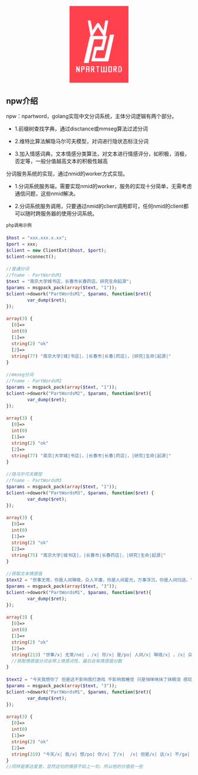<div align="center">
    <a href="http://www.niansong.top"><img src="https://raw.githubusercontent.com/HughNian/npartword/master/logo/npartword_logo1.png" alt="npw logo" width="160"></a>
</div>


## npw介绍
npw：npartword，golang实现中文分词系统，主体分词逻辑有两个部分。   

- 1.前缀树查找字典，通过disctance或mmseg算法过滤分词    

- 2.维特比算法解隐马尔可夫模型，对词进行隐状态标注分词   

- 3.加入情感词典，文本情感分类算法，对文本进行情感评分，如积极，消极，否定等，一般分值越高文本的积极性越高   

分词服务系统的实现，通过nmid的worker方式实现。       

- 1.分词系统服务端，需要实现nmid的worker，服务的实现十分简单，无需考虑通信问题，这些nmid解决。   

- 2.分词系统服务调用，只要通过nmid的client调用即可，任何nmid的client都可以随时跨服务器的使用分词系统。    

```php
php调用示例

$host = "xxx.xxx.x.xx";
$port = xxx;
$client = new ClientExt($host, $port);
$client->connect();

//普通分词
//fname - PartWordsM1
$text = "南京大学城书店，长春市长春药店，研究生命起源";
$params = msgpack_pack(array($text, "1"));
$client->dowork("PartWordsM1", $params, function($ret){
        var_dump($ret);
});

array(3) {
  [0]=>
  int(0)
  [1]=>
  string(2) "ok"
  [2]=>
  string(77) "南京大学|城|书店|，|长春市|长春|药店|，|研究|生命|起源|"
}

//mmseg分词
//fname - PartWordsM2
$params = msgpack_pack(array($text, "1"));
$client->dowork("PartWordsM2", $params, function($ret){
        var_dump($ret);
});

array(3) {
  [0]=>
  int(0)
  [1]=>
  string(2) "ok"
  [2]=>
  string(77) "南京|大学城|书店|，|长春市|长春|药店|，|研究|生命|起源|"
}

//隐马尔可夫模型
//fname - PartWordsM3
$params = msgpack_pack(array($text, "1"));
$client->dowork("PartWordsM3", $params, function($ret) {
        var_dump($ret);
});

array(3) {
  [0]=>
  int(0)
  [1]=>
  string(2) "ok"
  [2]=>
  string(75) "南京大学|城书店|，|长春市|长春药店|，|研究|生命|起源|"
}

//获取文本情感值
$text2 = "世事无常，你是人间琳琅，众人平庸，你是人间星光，万事浮沉，你是人间归途。";
$params = msgpack_pack(array($text, "3"));
$client->dowork("PartWordsM1", $params, function($ret){
        var_dump($ret);
});

array(3) {
  [0]=>
  int(0)
  [1]=>
  string(2) "ok"
  [2]=>
  string(213) "世事/x| 无常/ne| ，/x| 你/x| 是/po| 人间/x| 琳琅/x| ，/x| 众人/x| 平庸/x| ，/x| 你/x| 是/po| 人间/x| 星光/x| ，/x| 万事/x| 浮沉/x| ，/x| 你/x| 是/po| 人间/x| 归途/x| 。/x| =2.00"
  //获取情感值分词会带上情感词性，最后会有情感值分数
}

$text2 = "今天我想你了 但是这不影响我打游戏 不影响我睡觉 只是悄咪咪抹了抹眼泪 感叹了一下最后还是没能牵到你的手";
$params = msgpack_pack(array($text, "3"));
$client->dowork("PartWordsM1", $params, function($ret){
        var_dump($ret);
});

array(3) {
  [0]=>
  int(0)
  [1]=>
  string(2) "ok"
  [2]=>
  string(319) "今天/x| 我/x| 想/po| 你/x| 了/x|  /x| 但是/x| 这/x| 不/ga| 影响/x| 我/x| 打游戏/x|  /x| 不/ga| 影响/x| 我/x| 睡觉/x|  /x| 只是/x| 悄/po| 咪咪/x| 抹/x| 了/x| 抹/x| 眼泪/x|  /x| 感叹/x| 了/x| 一下/x| 最后/x| 还是/x| 没/ga| 能/po| 牵/x| 到/po| 你/x| 的/x| 手/x| 。/x| =0.50"
}
//同样是表达爱意，显然这句的情感不如上一句，所以他的分值低一些
```